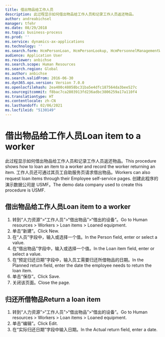 ```yaml
---
title: 借出物品给工作人员
description: 此过程显示如何借出物品给工作人员和记录工作人员返还物品。
author: andreabichsel
manager: tfehr
ms.date: 08/29/2018
ms.topic: business-process
ms.prod: ''
ms.service: dynamics-ax-applications
ms.technology: ''
ms.search.form: HcmPersonLoan, HcmPersonLookup, HcmPersonnelManagementWorkspace
audience: Application User
ms.reviewer: anbichse
ms.search.scope: Human Resources
ms.search.region: Global
ms.author: anbichse
ms.search.validFrom: 2016-06-30
ms.dyn365.ops.version: Version 7.0.0
ms.openlocfilehash: 2ea400c48058bc31ba5e4dfc187564da3bee527c
ms.sourcegitcommit: f8bac7ca2803913fd236adbc3806259a17a110f4
ms.translationtype: HT
ms.contentlocale: zh-CN
ms.lasthandoff: 02/06/2021
ms.locfileid: "5130149"
---
```

# <a name="loan-item-to-a-worker"></a><span data-ttu-id="554a3-103">借出物品给工作人员</span><span class="sxs-lookup"><span data-stu-id="554a3-103">Loan item to a worker</span></span>



<span data-ttu-id="554a3-104">此过程显示如何借出物品给工作人员和记录工作人员返还物品。</span><span class="sxs-lookup"><span data-stu-id="554a3-104">This procedure shows how to loan an item to a worker and record the worker returning an item.</span></span> <span data-ttu-id="554a3-105">工作人员还可通过其员工自助服务页请求借出物品。</span><span class="sxs-lookup"><span data-stu-id="554a3-105">Workers can also request loan items through their Employee self-service pages.</span></span> <span data-ttu-id="554a3-106">创建此程序的演示数据公司是 USMF。</span><span class="sxs-lookup"><span data-stu-id="554a3-106">The demo data company used to create this procedure is USMF.</span></span>


## <a name="loan-item-to-a-worker"></a><span data-ttu-id="554a3-107">借出物品给工作人员</span><span class="sxs-lookup"><span data-stu-id="554a3-107">Loan item to a worker</span></span>
1. <span data-ttu-id="554a3-108">转到“人力资源”>“工作人员”>“借出物品”>“借出的设备”。</span><span class="sxs-lookup"><span data-stu-id="554a3-108">Go to Human resources > Workers > Loan items > Loaned equipment.</span></span>
2. <span data-ttu-id="554a3-109">单击“新建”。</span><span class="sxs-lookup"><span data-stu-id="554a3-109">Click New.</span></span>
3. <span data-ttu-id="554a3-110">在“人员”字段中，输入或选择一个值。</span><span class="sxs-lookup"><span data-stu-id="554a3-110">In the Person field, enter or select a value.</span></span>
4. <span data-ttu-id="554a3-111">在“借出物品”字段中，输入或选择一个值。</span><span class="sxs-lookup"><span data-stu-id="554a3-111">In the Loan item field, enter or select a value.</span></span>
5. <span data-ttu-id="554a3-112">在“预定归还日期”字段中，输入员工需要归还所借物品的日期。</span><span class="sxs-lookup"><span data-stu-id="554a3-112">In the Planned return field, enter the date the employee needs to return the loan item.</span></span>
6. <span data-ttu-id="554a3-113">单击“保存”。</span><span class="sxs-lookup"><span data-stu-id="554a3-113">Click Save.</span></span>
7. <span data-ttu-id="554a3-114">关闭该页面。</span><span class="sxs-lookup"><span data-stu-id="554a3-114">Close the page.</span></span>

## <a name="return-a-loan-item"></a><span data-ttu-id="554a3-115">归还所借物品</span><span class="sxs-lookup"><span data-stu-id="554a3-115">Return a loan item</span></span>
1. <span data-ttu-id="554a3-116">转到“人力资源”>“工作人员”>“借出物品”>“借出的设备”。</span><span class="sxs-lookup"><span data-stu-id="554a3-116">Go to Human resources > Workers > Loan items > Loaned equipment.</span></span>
2. <span data-ttu-id="554a3-117">单击“编辑”。</span><span class="sxs-lookup"><span data-stu-id="554a3-117">Click Edit.</span></span>
3. <span data-ttu-id="554a3-118">在“实际归还日期”字段中输入日期。</span><span class="sxs-lookup"><span data-stu-id="554a3-118">In the Actual return field, enter a date.</span></span>

